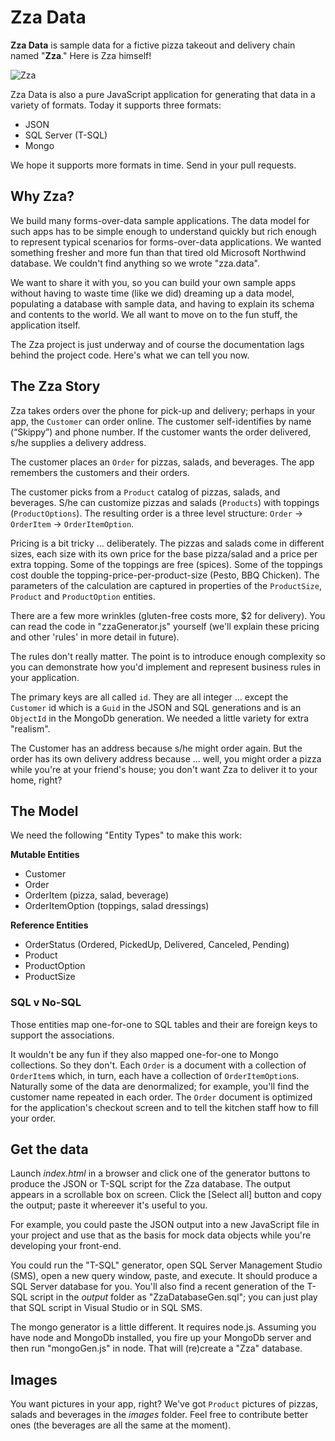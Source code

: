 # Zza Data

**Zza Data** is sample data for a fictive pizza takeout and delivery chain named "**Zza**."  Here is Zza himself!

![Zza](https://raw.github.com/IdeaBlade/zza.data/master/images/logo.png)

Zza Data is also a pure JavaScript application for generating that data in a variety of formats. Today it supports three formats: 

- JSON
- SQL Server (T-SQL)
- Mongo

We hope it supports more formats in time. Send in your pull requests.

## Why Zza? ##
We build many forms-over-data sample applications. The data model for such apps has to be simple enough to understand quickly but rich enough to represent typical scenarios for forms-over-data applications. We wanted something fresher and more fun than that tired old Microsoft Northwind database. We couldn't find anything so we wrote "zza.data".

We want to share it with you, so you can build your own sample apps without having to waste time (like we did) dreaming up a data model, populating a database with sample data, and having to explain its schema and contents to the world. We all want to move on to the fun stuff, the application itself.

The Zza project is just underway and of course the documentation lags behind the project code. Here's what we can tell you now.

## The Zza Story ##
Zza takes orders over the phone for pick-up and delivery; perhaps in your app, the `Customer` can order online. The customer self-identifies by name (“Skippy”) and phone number. If the customer wants the order delivered, s/he supplies a delivery address.

The customer places an `Order` for pizzas, salads, and beverages. The app remembers the customers and their orders.

The customer picks from a `Product` catalog of pizzas, salads, and beverages. S/he can customize pizzas and salads (`Products`) with toppings (`ProductOptions`). The resulting order is a three level structure: `Order` -> `OrderItem` -> `OrderItemOption`.

Pricing is a bit tricky ... deliberately. The pizzas and salads come in different sizes, each size with its own price for the base pizza/salad and a price per extra topping. Some of the toppings are free (spices). Some of the toppings cost double the topping-price-per-product-size (Pesto, BBQ Chicken). The parameters of the calculation are captured in properties of the `ProductSize`, `Product` and `ProductOption` entities.

There are a few more wrinkles (gluten-free costs more, $2 for delivery). You can read the code in "zzaGenerator.js" yourself (we'll explain these pricing and other 'rules' in more detail in future). 

The rules don't really matter. The point is to introduce enough complexity so you can demonstrate how you'd implement and represent business rules in your application.

The primary keys are all called `id`. They are all integer ... except the `Customer` id which is a `Guid` in the JSON and SQL generations and is an `ObjectId` in the MongoDb generation. We needed a little variety for extra "realism". 

The Customer has an address because s/he might order again. But the order has its own delivery address because ... well, you might order a pizza while you're at your friend's house; you don't want Zza to deliver it to your home, right?

## The Model ##
We need the following "Entity Types" to make this work:

**Mutable Entities**

- Customer
- Order
- OrderItem (pizza, salad, beverage)
- OrderItemOption (toppings, salad dressings)

**Reference Entities**

- OrderStatus (Ordered, PickedUp, Delivered, Canceled, Pending)
- Product
- ProductOption
- ProductSize 

### SQL v No-SQL ###
Those entities map one-for-one to SQL tables and their are foreign keys to support the associations.

It wouldn't be any fun if they also mapped one-for-one to Mongo collections. So they don't. Each `Order` is a document with a collection of `OrderItem`s which, in turn, each have a collection of `OrderItemOption`s. Naturally some of the data are denormalized; for example, you'll find the customer name repeated in each order. The `Order` document is optimized for the application's checkout screen and to tell the kitchen staff how to fill your order.

## Get the data ##
Launch *index.html* in a browser and click one of the generator buttons to produce the JSON or T-SQL script for the Zza database. The output appears in a scrollable box on screen. Click the [Select all] button and copy the output; paste it whereever it's useful to you.

For example, you could paste the JSON output into a new JavaScript file in your project and use that as the basis for mock data objects while you're developing your front-end.

You could run the "T-SQL" generator, open SQL Server Management Studio (SMS), open a new query window, paste, and execute. It should produce a SQL Server database for you. You'll also find a recent generation of the T-SQL script in the *output* folder as "ZzaDatabaseGen.sql"; you can just play that SQL script in Visual Studio or in SQL SMS.

The mongo generator is a little different. It requires node.js. Assuming you have node and MongoDb installed, you fire up your MongoDb server and then run "mongoGen.js" in node. That will (re)create a "Zza" database.

## Images ##
You want pictures in your app, right? We've got `Product` pictures of pizzas, salads and beverages in the *images* folder. Feel free to contribute better ones (the beverages are all the same at the moment).


